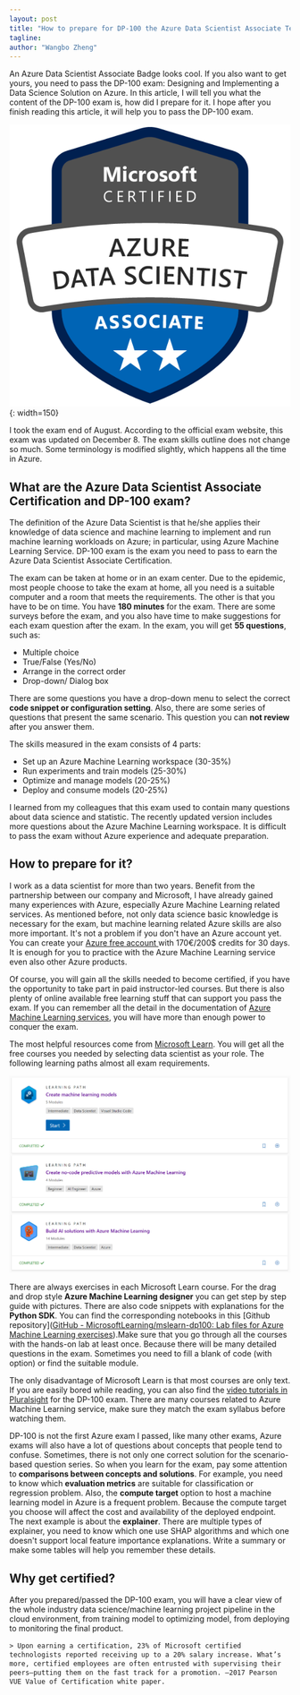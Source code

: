 ```yaml
---
layout: post
title: "How to prepare for DP-100 the Azure Data Scientist Associate Test"
tagline: 
author: "Wangbo Zheng"
---
```


An Azure Data Scientist Associate Badge looks cool. If you also want to get yours, you need to pass the DP-100 exam: Designing and Implementing a Data Science Solution on Azure. In this article, I will tell you what the content of the DP-100 exam is, how did I prepare for it. I hope after you finish reading this article, it will help you to pass the DP-100 exam.

![badge](https://raw.githubusercontent.com/WangboZ/blog/master/image/azure-data-scientist-associate-600x600.png){: width=150}

I took the exam end of August. According to the official exam website, this exam was updated on December 8. The exam skills outline does not change so much. Some terminology is modified slightly, which happens all the time in Azure. 



## What are the Azure Data Scientist Associate Certification and DP-100 exam?

The definition of the Azure Data Scientist is that he/she applies their knowledge of data science and machine learning to implement and run machine learning workloads on Azure; in particular, using Azure Machine Learning Service. DP-100 exam is the exam you need to pass to earn the Azure Data Scientist Associate Certification.



The exam can be taken at home or in an exam center. Due to the epidemic, most people choose to take the exam at home, all you need is a suitable computer and a room that meets the requirements. The other is that you have to be on time. You have **180 minutes** for the exam. There are some surveys before the exam, and you also have time to make suggestions for each exam question after the exam. In the exam, you will get **55 questions**, such as: 

- Multiple choice
- True/False (Yes/No)
- Arrange in the correct order
- Drop-down/ Dialog box

There are some questions you have a drop-down menu to select the correct **code snippet or configuration setting**.  Also, there are some series of questions that present the same scenario. This question you can **not review** after you answer them. 



The skills measured in the exam consists of 4 parts:

- Set up an Azure Machine Learning workspace (30-35%)
- Run experiments and train models (25-30%)
- Optimize and manage models (20-25%)
- Deploy and consume models (20-25%)



I learned from my colleagues that this exam used to contain many questions about data science and statistic. The recently updated version includes more questions about the Azure Machine Learning workspace. It is difficult to pass the exam without Azure experience and adequate preparation.



## How to prepare for it?

I work as a data scientist for more than two years. Benefit from the partnership between our company and Microsoft, I have already gained many experiences with Azure, especially Azure Machine Learning related services. As mentioned before, not only data science basic knowledge is necessary for the exam, but machine learning related Azure skills are also more important. It's not a problem if you don't have an Azure account yet. You can create your [Azure free account ]((https://azure.microsoft.com/en-us/free/)) with 170€/200$ credits for 30 days. It is enough for you to practice with the Azure Machine Learning service even also other Azure products. 



Of course, you will gain all the skills needed to become certified, if you have the opportunity to take part in paid instructor-led courses. But there is also plenty of online available free learning stuff that can support you pass the exam. If you can remember all the detail in the documentation of [Azure Machine Learning services](https://docs.microsoft.com/en-us/azure/machine-learning/), you will have more than enough power to conquer the exam. 



The most helpful resources come from [Microsoft Learn](https://docs.microsoft.com/en-us/learn/). You will get all the free courses you needed by selecting data scientist as your role. The following learning paths almost all exam requirements. 

![MicrosoftLearn](https://raw.githubusercontent.com/WangboZ/blog/master/image/microsoft-learn.png)

There are always exercises in each Microsoft Learn course. For the drag and drop style **Azure Machine Learning designer** you can get step by step guide with pictures. There are also code snippets with explanations for the **Python SDK**. You can find the corresponding notebooks in this [Github repository]([GitHub - MicrosoftLearning/mslearn-dp100: Lab files for Azure Machine Learning exercises](https://github.com/MicrosoftLearning/mslearn-dp100)).Make sure that you go through all the courses with the hands-on lab at least once. Because there will be many detailed questions in the exam. Sometimes you need to fill a blank of code (with option) or find the suitable module. 



The only disadvantage of Microsoft Learn is that most courses are only text. If you are easily bored while reading, you can also find the [video tutorials in Pluralsight](https://www.pluralsight.com/paths/microsoft-azure-data-scientist-dp-100) for the DP-100 exam. There are many courses related to Azure Machine Learning service, make sure they match the exam syllabus before watching them. 



DP-100 is not the first Azure exam I passed, like many other exams, Azure exams will also have a lot of questions about concepts that people tend to confuse. Sometimes, there is not only one correct solution for the scenario-based question series. So when you learn for the exam, pay some attention to **comparisons between concepts and solutions**. For example, you need to know which **evaluation metrics** are suitable for classification or regression problem. Also, the **compute target** option to host a machine learning model in Azure is a frequent problem. Because the compute target you choose will affect the cost and availability of the deployed endpoint. The next example is about the **explainer**. There are multiple types of explainer, you need to know which one use SHAP algorithms and which one doesn't support local feature importance explanations. Write a summary or make some tables will help you remember these details.



## Why get certified?

After you prepared/passed the DP-100 exam, you will have a clear view of the whole industry data science/machine learning project pipeline in the cloud environment, from training model to optimizing model, from deploying to monitoring the final product. 



```
> Upon earning a certification, 23% of Microsoft certified technologists reported receiving up to a 20% salary increase. What’s more, certified employees are often entrusted with supervising their peers—putting them on the fast track for a promotion. —2017 Pearson VUE Value of Certification white paper.
```

